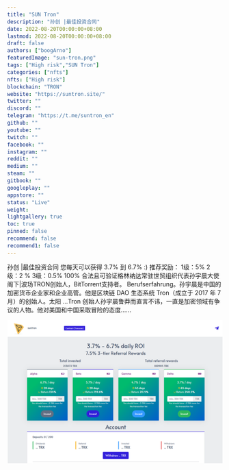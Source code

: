 ```yaml
---
title: "SUN Tron"
description: "孙创 |最佳投资合同"
date: 2022-08-20T00:00:00+08:00
lastmod: 2022-08-20T00:00:00+08:00
draft: false
authors: ["boogArno"]
featuredImage: "sun-tron.png"
tags: ["High risk","SUN Tron"]
categories: ["nfts"]
nfts: ["High risk"]
blockchain: "TRON"
website: "https://suntron.site/"
twitter: ""
discord: ""
telegram: "https://t.me/suntron_en"
github: ""
youtube: ""
twitch: ""
facebook: ""
instagram: ""
reddit: ""
medium: ""
steam: ""
gitbook: ""
googleplay: ""
appstore: ""
status: "Live"
weight: 
lightgallery: true
toc: true
pinned: false
recommend: false
recommend1: false
---
```

孙创 |最佳投资合同
您每天可以获得 3.7% 到 6.7% :)
推荐奖励：
1级：5%
2 级：2 %
3级：0.5%
100% 合法且可验证格林纳达常驻世贸组织代表孙宇晨大使阁下|波场TRON创始人，BitTorrent支持者。 Berufserfahrung。孙宇晨是中国的加密货币企业家和企业高管。他是区块链 DAO 生态系统 Tron（成立于 2017 年 7 月）的创始人。太阳 ...Tron 创始人孙宇晨鲁莽而直言不讳，一直是加密领域有争议的人物。他对美国和中国采取冒险的态度......

![suntron-dapp-high-risk-tron-image2_b24c2f36970a60852ad69c90b754e692](suntron-dapp-high-risk-tron-image2_b24c2f36970a60852ad69c90b754e692.png)